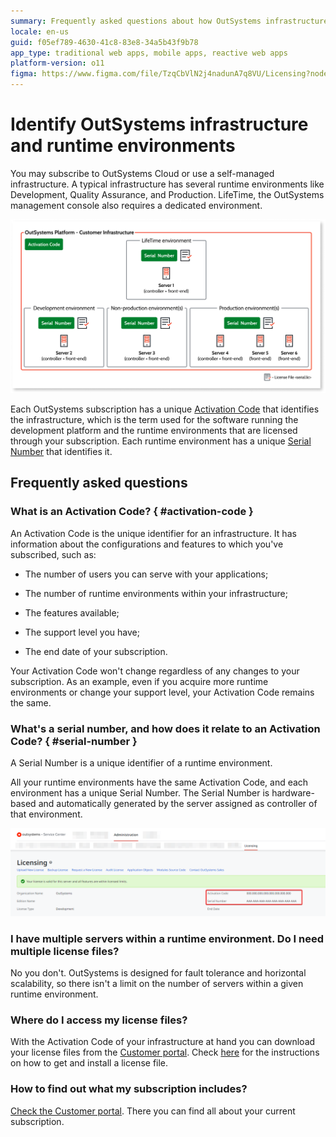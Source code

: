 ```yaml
---
summary: Frequently asked questions about how OutSystems infrastructure and environments are identified. Explanation of concepts such as Activation Code and Serial Number.
locale: en-us
guid: f05ef789-4630-41c8-83e8-34a5b43f9b78
app_type: traditional web apps, mobile apps, reactive web apps
platform-version: o11
figma: https://www.figma.com/file/TzqCbVlN2j4nadunA7q8VU/Licensing?node-id=1318:464
---
```


# Identify OutSystems infrastructure and runtime environments

You may subscribe to OutSystems Cloud or use a self-managed infrastructure. A typical infrastructure has several runtime environments like Development, Quality Assurance, and Production. LifeTime, the OutSystems management console also requires a dedicated environment.

![](images/how-licensing-works_0.png)

Each OutSystems subscription has a unique [Activation Code](#activation-code) that identifies the infrastructure, which is the term used for the software running the development platform and the runtime environments that are licensed through your subscription. Each runtime environment has a unique [Serial Number](#serial-number) that identifies it.

## Frequently asked questions

### What is an Activation Code? { #activation-code }

An Activation Code is the unique identifier for an infrastructure. It has information about the configurations and features to which you've subscribed, such as:

* The number of users you can serve with your applications;

* The number of runtime environments within your infrastructure;

* The features available;

* The support level you have;

* The end date of your subscription.

Your Activation Code won't change regardless of any changes to your subscription. As an example, even if you acquire more runtime environments or change your support level, your Activation Code remains the same.

### What's a serial number, and how does it relate to an Activation Code? { #serial-number }

A Serial Number is a unique identifier of a runtime environment.

All your runtime environments have the same Activation Code, and each environment has a unique Serial Number. The Serial Number is hardware-based and automatically generated by the server assigned as controller of that environment.

![](images/how-licensing-works_1.png)

### I have multiple servers within a runtime environment. Do I need multiple license files?

No you don't. OutSystems is designed for fault tolerance and horizontal scalability, so there isn't a limit on the number of servers within a given runtime environment.

### Where do I access my license files?

With the Activation Code of your infrastructure at hand you can download your license files from the [Customer portal](https://www.outsystems.com/licensing). Check [here](https://success.outsystems.com/Support/Enterprise_Customers/Licensing/Manage_and_Upgrade/03_Get_a_license_file_for_an_environment) for the instructions on how to get and install a license file.

### How to find out what my subscription includes?

[Check the Customer portal](http://www.outsystems.com/licensing). There you can find all about your current subscription.

